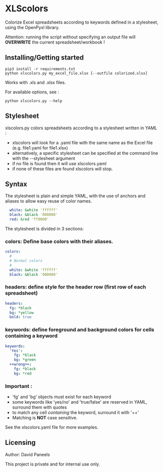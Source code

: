 # XLScolors

Colorize Excel spreadsheets according to keywords defined in a stylesheet, using the OpenPyxl library.

Attention: running the script without specifying an output file will **OVERWRITE** the current spreadsheet/workbook ! 


## Installing/Getting started

```shell
pip3 install -r requirements.txt
python xlscolors.py my_excel_file.xlsx [--outfile colorized.xlsx]
```

Works with .xls and .xlsx files.

For available options, see :
```shell
python xlscolors.py --help
```




## Stylesheet
xlscolors.py colors spreadsheets according to a stylesheet written in YAML :

- xlscolors will look for a .yaml file with the same name as the Excel file (e.g. file1.yaml for file1.xlsx)
- alternatively, a specific stylesheet can be specified at the command line with the --stylesheet argument
- if no file is found then it will use xlscolors.yaml
- if none of these files are found xlscolors will stop.



## Syntax

The stylesheet is plain and simple YAML, with the use of anchors and aliases to allow easy reuse of color names.

```yaml
  white: &white 'ffffff'
  black: &black '000000'
  red: &red 'ff0000' 
```

The stylesheet is divided in 3 sections:

### colors: Define base colors with their aliases.
```yaml
colors:
  #
  # Normal colors
  #
  white: &white 'ffffff'
  black: &black '000000'
```


### headers: define style for the header row (first row of each spreadsheet)
```yaml
headers:
  fg: *black
  bg: *yellow
  bold: true
```

### keywords:  define foreground and background colors for cells containing a keyword
```yaml
keywords:
  'Yes':
    fg: *black
    bg: *green
  ++wrong++:
    fg: *black
    bg: *red
```

### Important :
- 'fg' and 'bg' objects must exist for each keyword
- some keywords like 'yes/no' and 'true/false' are reserved in YAML, surround them with quotes
- to match any cell _containing_ the keyword, surround it with '++'
- Matching is **NOT** case sensitive.

See the xlscolors.yaml file for more examples.


## Licensing

Author: David Paneels

This project is private and for internal use only. 
